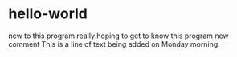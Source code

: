 # hello-world
new to this program 
really hoping to get to know this program 
new comment 
This is a line of text being added on Monday morning.
